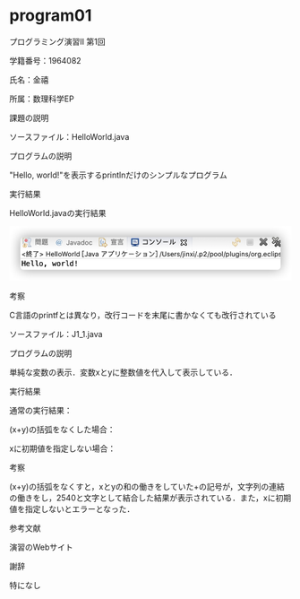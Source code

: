 # program01

プログラミング演習II 第1回

学籍番号：1964082

氏名：金禧

所属：数理科学EP

課題の説明

ソースファイル：HelloWorld.java

プログラムの説明

"Hello, world!"を表示するprintlnだけのシンプルなプログラム

実行結果

HelloWorld.javaの実行結果

![image](https://github.com/Frannie0103/program01/blob/main/p1.png)

考察

C言語のprintfとは異なり，改行コードを末尾に書かなくても改行されている


ソースファイル：J1_1.java

プログラムの説明

単純な変数の表示．変数xとyに整数値を代入して表示している．

実行結果

通常の実行結果：

(x+y)の括弧をなくした場合：

xに初期値を指定しない場合：

考察

(x+y)の括弧をなくすと，xとyの和の働きをしていた+の記号が，文字列の連結の働きをし，2540と文字として結合した結果が表示されている．また，xに初期値を指定しないとエラーとなった．

参考文献

演習のWebサイト

謝辞

特になし
